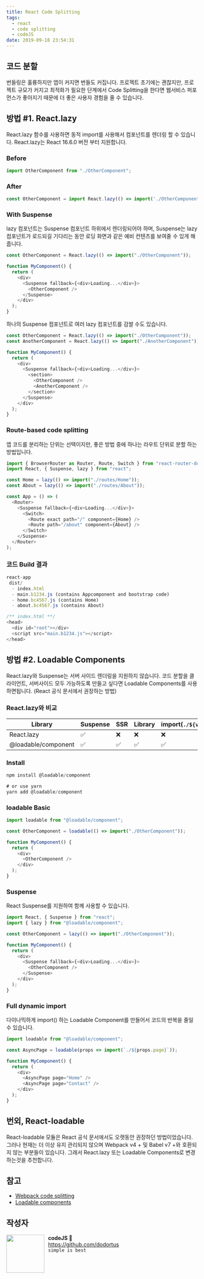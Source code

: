 ```yaml
---
title: React Code Splitting
tags:
  - react
  - code splitting
  - codeJS
date: 2019-09-18 23:54:31
---
```


## 코드 분할

번들링은 훌륭하지만 앱이 커지면 번들도 커집니다. 프로젝트 초기에는 괜찮지만, 프로젝트 규모가 커지고 최적화가 필요한 단계에서 Code Splitting을 한다면 웹서비스 퍼포먼스가 좋아지기 때문에 더 좋은 사용자 경험을 줄 수 있습니다.

## 방법 #1. React.lazy

React.lazy 함수를 사용하면 동적 import를 사용해서 컴포넌트를 렌더링 할 수 있습니다.
React.lazy는 React 16.6.0 버전 부터 지원합니다.

### Before

```javascript
import OtherComponent from "./OtherComponent";
```

### After

```javascript
const OtherComponent = import React.lazy(() => import('./OtherComponent'));
```

### With Suspense

lazy 컴포넌트는 Suspense 컴포넌트 하위에서 렌더링되어야 하며, Suspense는 lazy 컴포넌트가 로드되길 기다리는 동안 로딩 화면과 같은 예비 컨텐츠를 보여줄 수 있게 해줍니다.

```javascript
const OtherComponent = React.lazy(() => import("./OtherComponent"));

function MyComponent() {
  return (
    <div>
      <Suspense fallback={<div>Loading...</div>}>
        <OtherComponent />
      </Suspense>
    </div>
  );
}
```

하나의 Suspense 컴포넌트로 여러 lazy 컴포넌트를 감쌀 수도 있습니다.

```javascript
const OtherComponent = React.lazy(() => import("./OtherComponent"));
const AnotherComponent = React.lazy(() => import("./AnotherComponent"));

function MyComponent() {
  return (
    <div>
      <Suspense fallback={<div>Loading...</div>}>
        <section>
          <OtherComponent />
          <AnotherComponent />
        </section>
      </Suspense>
    </div>
  );
}
```

### Route-based code splitting

앱 코드를 분리하는 단위는 선택이지만, 좋은 방법 중에 하나는 라우트 단위로 분할 하는 방법입니다.

```javascript
import { BrowserRouter as Router, Route, Switch } from "react-router-dom";
import React, { Suspense, lazy } from "react";

const Home = lazy(() => import("./routes/Home"));
const About = lazy(() => import("./routes/About"));

const App = () => (
  <Router>
    <Suspense fallback={<div>Loading...</div>}>
      <Switch>
        <Route exact path="/" component={Home} />
        <Route path="/about" component={About} />
      </Switch>
    </Suspense>
  </Router>
);
```

### 코드 Build 결과

```javascript
react-app
 dist/
  - index.html
  - main.b1234.js (contains Appcomponent and bootstrap code)
  - home.bc4567.js (contains Home)
  - about.bc4567.js (contains About)

/** index.html **/
<head>
  <div id="root"></div>
  <script src="main.b1234.js"></script>
</head>
```

## 방법 #2. Loadable Components

React.lazy와 Suspense는 서버 사이드 렌더링을 지원하지 않습니다. 코드 분할을 클라이언트, 서버사이드 모두 가능하도록 만들고 싶다면 Loadable Components를 사용하면됩니다. (React 공식 문서에서 권장하는 방법)

### React.lazy와 비교

| Library             | Suspense | SSR | Library | import(`./${value}`) |
| ------------------- | -------- | --- | ------- | -------------------- |
| React.lazy          | ✅       | ❌  | ❌      | ❌                   |
| @loadable/component | ✅       | ✅  | ✅      | ✅                   |

### Install

```javascript
npm install @loadable/component

# or use yarn
yarn add @loadable/component
```

### loadable Basic

```javascript
import loadable from "@loadable/component";

const OtherComponent = loadable(() => import("./OtherComponent"));

function MyComponent() {
  return (
    <div>
      <OtherComponent />
    </div>
  );
}
```

### Suspense

React Suspense를 지원하여 함께 사용할 수 있습니다.

```javascript
import React, { Suspense } from "react";
import { lazy } from "@loadable/component";

const OtherComponent = lazy(() => import("./OtherComponent"));

function MyComponent() {
  return (
    <div>
      <Suspense fallback={<div>Loading...</div>}>
        <OtherComponent />
      </Suspense>
    </div>
  );
}
```

### Full dynamic import

다이나믹하게 import() 하는 Loadable Component를 만들어서 코드의 반복을 줄일 수 있습니다.

```javascript
import loadable from "@loadable/component";

const AsyncPage = loadable(props => import(`./${props.page}`));

function MyComponent() {
  return (
    <div>
      <AsyncPage page="Home" />
      <AsyncPage page="Contact" />
    </div>
  );
}
```

## 번외, React-loadable

React-loadable 모듈은 React 공식 문서에서도 오랫동안 권장하던 방법이었습니다. 그러나 현재는 더 이상 유지 관리되지 않으며 Webpack v4 + 및 Babel v7 +와 호환되지 않는 부분들이 있습니다.
그래서 React.lazy 또는 Loadable Components로 변경하는것을 추천합니다.

## 참고

- [Webpack code splitting](https://webpack.js.org/guides/code-splitting/)
- [Loadable components](https://www.smooth-code.com/open-source/loadable-components/docs/getting-started/)

## 작성자

<img src="https://avatars2.githubusercontent.com/u/1393664?s=200&v=4" width="100" align="left" style="margin-right: 10px">

**codeJS 🐘**<br>https://github.com/dodortus<br>`simple is best`
